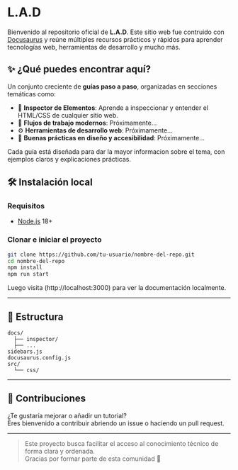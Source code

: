 # L.A.D

Bienvenido al repositorio oficial de **L.A.D**.
Este sitio web fue contruido con [Docusaurus](https://docusaurus.io/) y reúne múltiples recursos prácticos y rápidos para aprender tecnologías web, herramientas de desarrollo y mucho más.

## ✨ ¿Qué puedes encontrar aquí?

Un conjunto creciente de **guías paso a paso**, organizadas en secciones temáticas como:

- 🧪 **Inspector de Elementos**: Aprende a inspeccionar y entender el HTML/CSS de cualquier sitio web.
- 🚀 **Flujos de trabajo modernos**: Próximamente...
- ⚙️ **Herramientas de desarrollo web**: Próximamente...
- 📐 **Buenas prácticas en diseño y accesibilidad**: Próximamente...

Cada guía está diseñada para dar la mayor informacion sobre el tema, con ejemplos claros y explicaciones prácticas.

## 🛠️ Instalación local

### Requisitos

- [Node.js](https://nodejs.org/) 18+

### Clonar e iniciar el proyecto

```bash
git clone https://github.com/tu-usuario/nombre-del-repo.git
cd nombre-del-repo
npm install
npm run start
```
Luego visita (http://localhost:3000) para ver la documentación localmente.

---

## 🧩 Estructura

```
docs/
  ├── inspector/
  ├── ...
sidebars.js
docusaurus.config.js
src/
  └── css/
```

---

## 🧠 Contribuciones

¿Te gustaría mejorar o añadir un tutorial?  
Eres bienvenido a contribuir abriendo un issue o haciendo un pull request.

---

> Este proyecto busca facilitar el acceso al conocimiento técnico de forma clara y ordenada.  
Gracias por formar parte de esta comunidad 🚀
